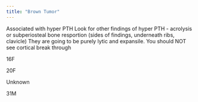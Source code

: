 ```yaml
---
title: "Brown Tumor"
---
```

Associated with hyper PTH
Look for other findings of hyper PTH - acrolysis or subperiosteal bone resportion (sides of findings, underneath ribs, clavicle)
They are going to be purely lytic and expansile. You should NOT see cortical break through

16F

20F

Unknown

31M

